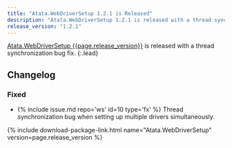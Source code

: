 ```yaml
---
title: "Atata.WebDriverSetup 1.2.1 is Released"
description: "Atata.WebDriverSetup 1.2.1 is released with a thread synchronization bug fix."
release_version: "1.2.1"
---
```


[Atata.WebDriverSetup {{page.release_version}}](https://www.nuget.org/packages/Atata.WebDriverSetup/{{page.release_version}})
is released with a thread synchronization bug fix.
{:.lead}

<!--more-->

## Changelog

### Fixed

- {% include issue.md repo='ws' id=10 type='fx' %} Thread synchronization bug when setting up multiple drivers simultaneously.

{% include download-package-link.html name="Atata.WebDriverSetup" version=page.release_version %}